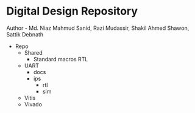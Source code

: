 # Digital Design Repository
Author -  Md. Niaz Mahmud Sanid,  Razi Mudassir,  Shakil Ahmed Shawon,  Sattik Debnath

* Repo
  * Shared
    * Standard macros RTL
  * UART
    * docs
    * ips
      * rtl
      * sim
  * Vitis
  * Vivado
